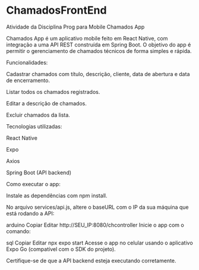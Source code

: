 # ChamadosFrontEnd
Atividade da Disciplina Prog para Mobile
Chamados App

Chamados App é um aplicativo mobile feito em React Native, com integração a uma API REST construída em Spring Boot. O objetivo do app é permitir o gerenciamento de chamados técnicos de forma simples e rápida.

Funcionalidades:

Cadastrar chamados com título, descrição, cliente, data de abertura e data de encerramento.

Listar todos os chamados registrados.

Editar a descrição de chamados.

Excluir chamados da lista.

Tecnologias utilizadas:

React Native

Expo

Axios

Spring Boot (API backend)

Como executar o app:

Instale as dependências com npm install.

No arquivo services/api.js, altere o baseURL com o IP da sua máquina que está rodando a API:

arduino
Copiar
Editar
http://SEU_IP:8080/chcontroller
Inicie o app com o comando:

sql
Copiar
Editar
npx expo start
Acesse o app no celular usando o aplicativo Expo Go (compatível com o SDK do projeto).

Certifique-se de que a API backend esteja executando corretamente.
